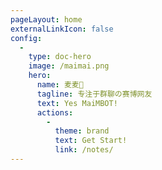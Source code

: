 ```yaml
---
pageLayout: home
externalLinkIcon: false
config:
  -
    type: doc-hero
    image: /maimai.png
    hero:
      name: 麦麦🤖
      tagline: 专注于群聊の赛博网友
      text: Yes MaiMBOT!
      actions:
        -
          theme: brand
          text: Get Start!
          link: /notes/
---
```

